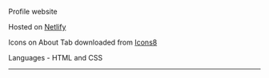 Profile website

Hosted on [Netlify](https://netlify.app/)

Icons on About Tab downloaded from [Icons8](https://icons8.com/)

Languages - HTML and CSS

------

